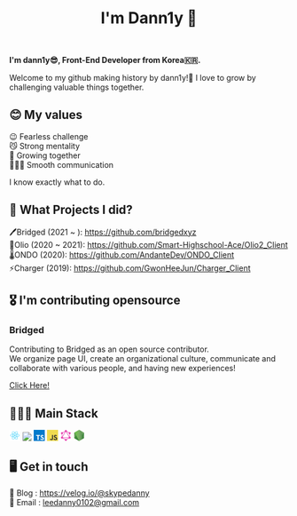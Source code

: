 # <div align="center"> I'm Dann1y 👋 </div>

<br />

<strong>I'm dann1y😎, Front-End Developer from Korea🇰🇷.</strong>

Welcome to my github making history by dann1y!🙌 I love to grow by challenging valuable things together.

## 😊 My values

😉 Fearless challenge<br />
😼 Strong mentality<br />
🤝 Growing together<br />
💁🏻‍♂️ Smooth communication<br />

I know exactly what to do.

## 🎯 What Projects I did?

🖊Bridged (2021 ~ ): https://github.com/bridgedxyz<br />
🥑Olio (2020 ~ 2021): https://github.com/Smart-Highschool-Ace/Olio2_Client<br />
🌡ONDO (2020): https://github.com/AndanteDev/ONDO_Client<br />
⚡Charger (2019): https://github.com/GwonHeeJun/Charger_Client<br />

## 🎖 I'm contributing opensource

<h3><strong>Bridged</strong></h3>
Contributing to Bridged as an open source contributor. <br />
We organize page UI, create an organizational culture, communicate and collaborate with various people, and having new experiences!

[Click Here!](https://github.com/bridgedxyz)
<br />

## 👨🏻‍💻 Main Stack

<p>
<code><img height="20" src="https://raw.githubusercontent.com/github/explore/80688e429a7d4ef2fca1e82350fe8e3517d3494d/topics/react/react.png" style="max-width:100%;"></code>
<code><img height="20" src="https://www.honext.io/static/images/next_logo.png" style="max-width:100%;"></code>
<code><img height="20" src="https://raw.githubusercontent.com/github/explore/80688e429a7d4ef2fca1e82350fe8e3517d3494d/topics/typescript/typescript.png" style="max-width:100%;"></code>
<code><img height="20" src="https://raw.githubusercontent.com/github/explore/80688e429a7d4ef2fca1e82350fe8e3517d3494d/topics/javascript/javascript.png" style="max-width:100%;"></code>
<code><img height="20" src="https://raw.githubusercontent.com/github/explore/5c058a388828bb5fde0bcafd4bc867b5bb3f26f3/topics/graphql/graphql.png" style="max-width:100%;"></code>
<code><img height="20" src="https://raw.githubusercontent.com/github/explore/80688e429a7d4ef2fca1e82350fe8e3517d3494d/topics/nodejs/nodejs.png" style="max-width:100%;"></code>
</p>

## 🖥 Get in touch

📄 Blog : https://velog.io/@skypedanny <br />
📮 Email : leedanny0102@gmail.com

<!--
**skypedanny/skypedanny** is a ✨ _special_ ✨ repository because its `README.md` (this file) appears on your GitHub profile.

Here are some ideas to get you started:

- 🔭 I’m currently working on ...
- 🌱 I’m currently learning ...
- 👯 I’m looking to collaborate on ...
- 🤔 I’m looking for help with ...
- 💬 Ask me about ...
- 📫 How to reach me: ...
- 😄 Pronouns: ...
- ⚡ Fun fact: ...
-->
